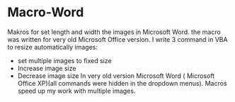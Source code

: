 # Macro-Word
Makros for set length and width the images in Microsoft Word. the macro was written for very old Microsoft Office version. I write 3 command in VBA to resize automatically images:
* set multiple images to fixed size
* Increase image size
* Decrease image size
In very old version Microsoft Word ( Microsoft Office XP)(all commands were hidden in the dropdown menus). Macros speed up my work with multiple images.
